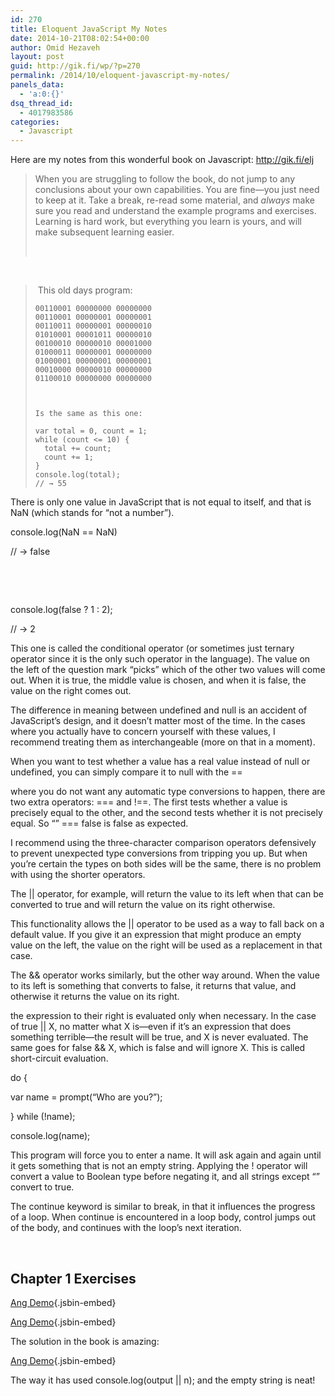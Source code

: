 ```yaml
---
id: 270
title: Eloquent JavaScript My Notes
date: 2014-10-21T08:02:54+00:00
author: Omid Hezaveh
layout: post
guid: http://gik.fi/wp/?p=270
permalink: /2014/10/eloquent-javascript-my-notes/
panels_data:
  - 'a:0:{}'
dsq_thread_id:
  - 4017983586
categories:
  - Javascript
---
```

Here are my notes from this wonderful book on Javascript: http://gik.fi/elj

> When you are struggling to follow the book, do not jump to any conclusions about your own capabilities. You are fine—you just need to keep at it. Take a break, re-read some material, and _always_ make sure you read and understand the example programs and exercises. Learning is hard work, but everything you learn is yours, and will make subsequent learning easier.
> 
> &nbsp;

<!--more-->

&nbsp;

>  This old days program:
> 
>     00110001 00000000 00000000
>     00110001 00000001 00000001
>     00110011 00000001 00000010
>     01010001 00001011 00000010
>     00100010 00000010 00001000
>     01000011 00000001 00000000
>     01000001 00000001 00000001
>     00010000 00000010 00000000
>     01100010 00000000 00000000
>     
>     
>     
>     Is the same as this one: 
>     
>     var total = 0, count = 1;
>     while (count <= 10) {
>       total += count;
>       count += 1;
>     }
>     console.log(total);
>     // → 55
>     
>     
>     

There is only one value in JavaScript that is not equal to itself, and that is NaN (which stands for &#8220;not a number&#8221;).

console.log(NaN == NaN)
  
// → false

&nbsp;

&nbsp;

console.log(false ? 1 : 2);
  
// → 2
  
This one is called the conditional operator (or sometimes just ternary operator since it is the only such operator in the language). The value on the left of the question mark “picks” which of the other two values will come out. When it is true, the middle value is chosen, and when it is false, the value on the right comes out.

The difference in meaning between undefined and null is an accident of JavaScript’s design, and it doesn’t matter most of the time. In the cases where you actually have to concern yourself with these values, I recommend treating them as interchangeable (more on that in a moment).

When you want to test whether a value has a real value instead of null or undefined, you can simply compare it to null with the ==

where you do not want any automatic type conversions to happen, there are two extra operators: === and !==. The first tests whether a value is precisely equal to the other, and the second tests whether it is not precisely equal. So &#8220;&#8221; === false is false as expected.

I recommend using the three-character comparison operators defensively to prevent unexpected type conversions from tripping you up. But when you’re certain the types on both sides will be the same, there is no problem with using the shorter operators.

The || operator, for example, will return the value to its left when that can be converted to true and will return the value on its right otherwise.
  
This functionality allows the || operator to be used as a way to fall back on a default value. If you give it an expression that might produce an empty value on the left, the value on the right will be used as a replacement in that case.

The && operator works similarly, but the other way around. When the value to its left is something that converts to false, it returns that value, and otherwise it returns the value on its right.

the expression to their right is evaluated only when necessary. In the case of true || X, no matter what X is—even if it’s an expression that does something terrible—the result will be true, and X is never evaluated. The same goes for false && X, which is false and will ignore X. This is called short-circuit evaluation.

do {
  
var name = prompt(&#8220;Who are you?&#8221;);
  
} while (!name);
  
console.log(name);
  
This program will force you to enter a name. It will ask again and again until it gets something that is not an empty string. Applying the ! operator will convert a value to Boolean type before negating it, and all strings except &#8220;&#8221; convert to true.

The continue keyword is similar to break, in that it influences the progress of a loop. When continue is encountered in a loop body, control jumps out of the body, and continues with the loop’s next iteration.

&nbsp;

## Chapter 1 Exercises

[Ang Demo](http://jsbin.com/sahixo/1/embed){.jsbin-embed}
  


[Ang Demo](http://jsbin.com/xeremu/1/embed){.jsbin-embed}
  


The solution in the book is amazing:

[Ang Demo](http://jsbin.com/hizuqe/1/embed){.jsbin-embed}
  


The way it has used console.log(output || n); and the empty string is neat!